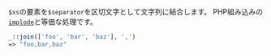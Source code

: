 `$xs`の要素を`$separator`を区切文字として文字列に結合します。
PHP組み込みの[`implode`](http://php.net/manual/ja/function.implode.)と等価な処理です。

```php
_::join(['foo', 'bar', 'baz'], ',')
=> "foo,bar,baz"
```
